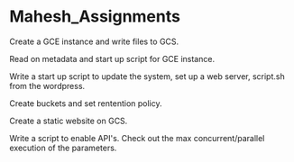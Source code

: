 # Mahesh_Assignments

Create a GCE instance and write files to GCS.

Read on metadata and start up script for GCE instance.

Write a start up script to update the system, set up a web server, script.sh from the wordpress.

Create buckets and set rentention policy.

Create a static website on GCS.

Write a script to enable API's. Check out the max concurrent/parallel execution of the parameters. 
